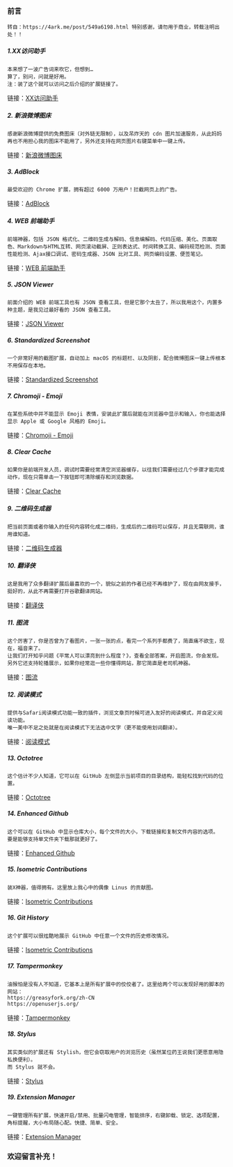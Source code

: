 <!--
author: hack0072008
head: http://www.etcunion.com/static/logo1_128x128.jpg
date: 2019-02-18
title: 分享一些好用的Chrome扩展
tags: Chrome扩展
images: http://www.etcunion.com/static/logo1_128x128.jpg
category: Chrome
status: publish
summary: 分享一些好用的Chrome扩展
-->







### 前言
    转自：https://4ark.me/post/549a6198.html 特别感谢，请勿用于商业，转载注明出处！！


##### 1.XX访问助手
    本来想了一波广告词来吹它，但想到…
    算了，别问，问就是好用。
    注：装了这个就可以访问之后介绍的扩展链接了。
链接：[XX访问助手](http://www.ggfwzs.com/)

##### 2. 新浪微博图床
    感谢新浪微博提供的免费图床（对外链无限制），以及吊炸天的 cdn 图片加速服务，从此妈妈再也不用担心我的图床不能用了，另外还支持在网页图片右键菜单中一键上传。
链接：[新浪微博图床](https://chrome.google.com/webstore/detail/%E6%96%B0%E6%B5%AA%E5%BE%AE%E5%8D%9A%E5%9B%BE%E5%BA%8A/fdfdnfpdplfbbnemmmoklbfjbhecpnhf)

##### 3. AdBlock
    最受欢迎的 Chrome 扩展，拥有超过 6000 万用户！拦截网页上的广告。
链接：[AdBlock](https://chrome.google.com/webstore/detail/adblock/gighmmpiobklfepjocnamgkkbiglidom)

##### 4. WEB 前端助手
    前端神器，包括 JSON 格式化、二维码生成与解码、信息编解码、代码压缩、美化、页面取色、Markdown与HTML互转、网页滚动截屏、正则表达式、时间转换工具、编码规范检测、页面性能检测、Ajax接口调试、密码生成器、JSON 比对工具、网页编码设置、便签笔记。
链接：[WEB 前端助手](https://chrome.google.com/webstore/detail/pkgccpejnmalmdinmhkkfafefagiiiad)

##### 5. JSON Viewer
    前面介绍的 WEB 前端工具也有 JSON 查看工具，但是它那个太丑了，所以我用这个，内置多种主题，是我见过最好看的 JSON 查看工具。
链接：[JSON Viewer](https://chrome.google.com/webstore/detail/json-viewer/gbmdgpbipfallnflgajpaliibnhdgobh)

##### 6. Standardized Screenshot
    一个非常好用的截图扩展，自动加上 macOS 的标题栏、以及阴影，配合微博图床一键上传根本不用保存在本地。
链接：[Standardized Screenshot](https://chrome.google.com/webstore/detail/pabdhaakclnechgfhmnhkcbmjobeoope)

##### 7. Chromoji - Emoji
    在某些系统中并不能显示 Emoji 表情，安装此扩展后就能在浏览器中显示和输入，你也能选择显示 Apple 或 Google 风格的 Emoji。
链接：[Chromoji - Emoji](https://chrome.google.com/webstore/detail/chromoji-emoji-for-google/cahedbegdkagmcjfolhdlechbkeaieki)

##### 8. Clear Cache
    如果你是前端开发人员，调试时需要经常清空浏览器缓存，以往我们需要经过几个步骤才能完成动作，现在只需单击一下按钮即可清除缓存和浏览数据。
链接：[Clear Cache](https://chrome.google.com/webstore/detail/clear-cache/cppjkneekbjaeellbfkmgnhonkkjfpdn)

##### 9. 二维码生成器
    把当前页面或者你输入的任何内容转化成二维码，生成后的二维码可以保存，并且无需联网，谁用谁知道。
链接：[二维码生成器](https://chrome.google.com/webstore/detail/quick-qr-code-generator/afpbjjgbdimpioenaedcjgkaigggcdpp?hl=zh-CN)

##### 10. 翻译侠
    这是我用了众多翻译扩展后最喜欢的一个，貌似之前的作者已经不再维护了，现在由网友接手，挺好的，从此不再需要打开谷歌翻译网站。
链接：[翻译侠](https://chrome.google.com/webstore/detail/translate-man/fnjoonbenhhijnoegpfkpagjamomgjjm/related?hl=zh-CN)

##### 11. 图流
    这个厉害了，你是否曾为了看图片，一张一张的点，看完一个系列手都费了，简直痛不欲生，现在，福音来了。
    让我们打开知乎问题《平常人可以漂亮到什么程度？》，查看全部答案，开启图流，你会发现。
    另外它还支持轮播展示，如果你经常逛一些你懂得网站，那它简直是老司机神器。
链接：[图流](https://chrome.google.com/webstore/detail/%E5%9B%BE%E6%B5%81-%E7%9C%8B%E5%9B%BE%E5%8A%A9%E6%89%8B/gpcdnjdgomhddecjpknmfodkpkgibajh?utm_source=chrome-ntp-icon)

##### 12. 阅读模式
    提供与Safari阅读模式功能一致的插件，浏览文章页时候可进入友好的阅读模式，并自定义阅读功能。
    唯一美中不足之处就是在阅读模式下无法选中文字（更不能使用划词翻译）。
链接：[阅读模式](https://chrome.google.com/webstore/detail/reader-view/iibolhpkjjmoepndefdmdlmbpfhlgjpl)

##### 13. Octotree
    这个估计不少人知道，它可以在 GitHub 左侧显示当前项目的目录结构，能轻松找到代码的位置。
链接：[Octotree](https://chrome.google.com/webstore/detail/octotree/bkhaagjahfmjljalopjnoealnfndnagc)

##### 14. Enhanced Github
    这个可以在 GitHub 中显示仓库大小，每个文件的大小，下载链接和复制文件内容的选项。
    要是能够支持单文件夹下载那就更好了。
链接：[Enhanced Github](https://chrome.google.com/webstore/detail/enhanced-github/anlikcnbgdeidpacdbdljnabclhahhmd)

##### 15. Isometric Contributions
    装X神器，值得拥有。这里放上我心中的偶像 Linus 的贡献图。
链接：[Isometric Contributions](https://chrome.google.com/webstore/detail/isometric-contributions/mjoedlfflcchnleknnceiplgaeoegien)

##### 16. Git History
    这个扩展可以很炫酷地展示 GitHub 中任意一个文件的历史修改情况。
链接：[Isometric Contributions](https://chrome.google.com/webstore/detail/git-history-browser-exten/laghnmifffncfonaoffcndocllegejnf)

##### 17. Tampermonkey
    油猴怕是没有人不知道，它基本上是所有扩展中的佼佼者了。这里给两个可以发现好用的脚本的网站：
    https://greasyfork.org/zh-CN
    https://openuserjs.org/
链接：[Tampermonkey](https://chrome.google.com/webstore/detail/tampermonkey/dhdgffkkebhmkfjojejmpbldmpobfkfo)

##### 18. Stylus
    其实类似的扩展还有 Stylish，但它会窃取用户的浏览历史（虽然某位药王说我们更愿意用隐私换便利）。
    而 Stylus 就不会。
链接：[Stylus](https://chrome.google.com/webstore/detail/stylus/clngdbkpkpeebahjckkjfobafhncgmne)

##### 19. Extension Manager
    一键管理所有扩展，快速开启/禁用、批量闪电管理，智能排序，右键卸载、锁定、选项配置，角标提醒，大小布局随心配。快捷、简单、安全。
链接：[Extension Manager](https://chrome.google.com/webstore/detail/extension-manager/gjldcdngmdknpinoemndlidpcabkggco?hl=zh-CN)

### 欢迎留言补充！


~~~完~~~



